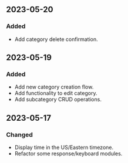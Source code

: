 ## 2023-05-20

### Added

- Add category delete confirmation.

## 2023-05-19

### Added

- Add new category creation flow.
- Add functionality to edit category.
- Add subcategory CRUD operations.

## 2023-05-17

### Changed

- Display time in the US/Eastern timezone.
- Refactor some response/keyboard modules.